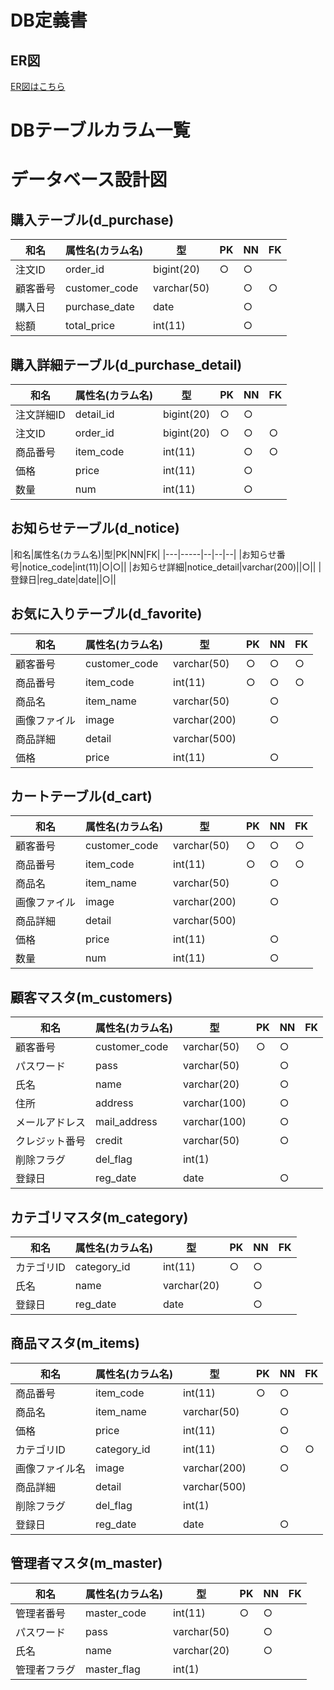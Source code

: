 # DB定義書
## ER図
[ER図はこちら](https://github.com/Aso2001152/2021sys-design/blob/main/%E3%82%B7%E3%82%B9%E3%83%86%E3%83%A0%E9%96%8B%E7%99%BA/DB%E8%A8%AD%E8%A8%88%E6%9B%B8/E-R%E5%9B%B3.md)

# DBテーブルカラム一覧

# データベース設計図

## 購入テーブル(d_purchase)

|和名|属性名(カラム名)|型|PK|NN|FK|
|---|-----|--|--|--|--|
|注文ID|order_id|bigint(20)|○|○||
|顧客番号|customer_code|varchar(50)||○|○|
|購入日|purchase_date|date||○||
|総額|total_price|int(11)||○||

## 購入詳細テーブル(d_purchase_detail)

|和名|属性名(カラム名)|型|PK|NN|FK|
|---|-----|--|--|--|--|
|注文詳細ID|detail_id|bigint(20)|○|○||
|注文ID|order_id|bigint(20) |○|○|○|
|商品番号|item_code|int(11)||○|○|
|価格|price|int(11)||○||
|数量|num|int(11)||○||

## お知らせテーブル(d_notice)

|和名|属性名(カラム名)|型|PK|NN|FK|
|---|-----|--|--|--|
|お知らせ番号|notice_code|int(11)|○|○||
|お知らせ詳細|notice_detail|varchar(200)||○||
|登録日|reg_date|date||○||


## お気に入りテーブル(d_favorite)
|和名|属性名(カラム名)|型|PK|NN|FK|
|---|-----|--|--|--|--|
|顧客番号|customer_code|varchar(50)|○|○|○|
|商品番号|item_code|int(11)|○|○|○|
|商品名|item_name|varchar(50)||○||
|画像ファイル|image|varchar(200)||○||
|商品詳細|detail|varchar(500)||||
|価格|price|int(11)||○||

## カートテーブル(d_cart)
|和名|属性名(カラム名)|型|PK|NN|FK|
|---|-----|--|--|--|--|
|顧客番号|customer_code|varchar(50)|○|○|○|
|商品番号|item_code|int(11)|○|○|○|
|商品名|item_name|varchar(50)||○||
|画像ファイル|image|varchar(200)||○||
|商品詳細|detail|varchar(500)||||
|価格|price|int(11)||○||
|数量|num|int(11)||○||

## 顧客マスタ(m_customers)

|和名|属性名(カラム名)|型|PK|NN|FK|
|---|-----|--|--|--|--|
|顧客番号|customer_code|varchar(50)|○|○||
|パスワード|pass|varchar(50)||○||
|氏名|name|varchar(20)||○||
|住所|address|varchar(100)||○||
|メールアドレス|mail_address|varchar(100)||○||
|クレジット番号|credit|varchar(50)||○||
|削除フラグ|del_flag|int(1)||||
|登録日|reg_date|date||○||

## カテゴリマスタ(m_category)

|和名|属性名(カラム名)|型|PK|NN|FK|
|---|-----|--|--|--|--|
|カテゴリID|category_id|int(11)|○|○||
|氏名|name|varchar(20)||○||
|登録日|reg_date|date||○||

## 商品マスタ(m_items)

|和名|属性名(カラム名)|型|PK|NN|FK|
|---|-----|--|--|--|--|
|商品番号|item_code|int(11)|○|○||
|商品名|item_name|varchar(50)||○||
|価格|price|int(11)||○||
|カテゴリID|category_id|int(11)||○|○|
|画像ファイル名|image|varchar(200)||○||
|商品詳細|detail|varchar(500)||||
|削除フラグ|del_flag|int(1)||||
|登録日|reg_date|date||○||

## 管理者マスタ(m_master)
|和名|属性名(カラム名)|型|PK|NN|FK|
|---|-----|--|--|--|--|
|管理者番号|master_code|int(11)|○|○||
|パスワード|pass|varchar(50)||○||
|氏名|name|varchar(20)||○||
|管理者フラグ|master_flag|int(1)||||

